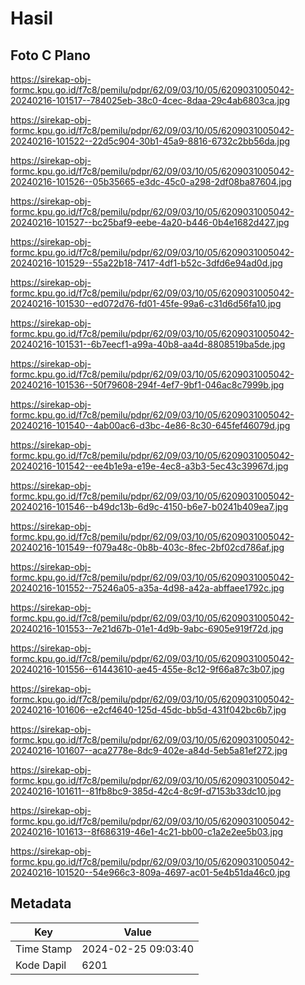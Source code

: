 # Hasil

## Foto C Plano

https://sirekap-obj-formc.kpu.go.id/f7c8/pemilu/pdpr/62/09/03/10/05/6209031005042-20240216-101517--784025eb-38c0-4cec-8daa-29c4ab6803ca.jpg

https://sirekap-obj-formc.kpu.go.id/f7c8/pemilu/pdpr/62/09/03/10/05/6209031005042-20240216-101522--22d5c904-30b1-45a9-8816-6732c2bb56da.jpg

https://sirekap-obj-formc.kpu.go.id/f7c8/pemilu/pdpr/62/09/03/10/05/6209031005042-20240216-101526--05b35665-e3dc-45c0-a298-2df08ba87604.jpg

https://sirekap-obj-formc.kpu.go.id/f7c8/pemilu/pdpr/62/09/03/10/05/6209031005042-20240216-101527--bc25baf9-eebe-4a20-b446-0b4e1682d427.jpg

https://sirekap-obj-formc.kpu.go.id/f7c8/pemilu/pdpr/62/09/03/10/05/6209031005042-20240216-101529--55a22b18-7417-4df1-b52c-3dfd6e94ad0d.jpg

https://sirekap-obj-formc.kpu.go.id/f7c8/pemilu/pdpr/62/09/03/10/05/6209031005042-20240216-101530--ed072d76-fd01-45fe-99a6-c31d6d56fa10.jpg

https://sirekap-obj-formc.kpu.go.id/f7c8/pemilu/pdpr/62/09/03/10/05/6209031005042-20240216-101531--6b7eecf1-a99a-40b8-aa4d-8808519ba5de.jpg

https://sirekap-obj-formc.kpu.go.id/f7c8/pemilu/pdpr/62/09/03/10/05/6209031005042-20240216-101536--50f79608-294f-4ef7-9bf1-046ac8c7999b.jpg

https://sirekap-obj-formc.kpu.go.id/f7c8/pemilu/pdpr/62/09/03/10/05/6209031005042-20240216-101540--4ab00ac6-d3bc-4e86-8c30-645fef46079d.jpg

https://sirekap-obj-formc.kpu.go.id/f7c8/pemilu/pdpr/62/09/03/10/05/6209031005042-20240216-101542--ee4b1e9a-e19e-4ec8-a3b3-5ec43c39967d.jpg

https://sirekap-obj-formc.kpu.go.id/f7c8/pemilu/pdpr/62/09/03/10/05/6209031005042-20240216-101546--b49dc13b-6d9c-4150-b6e7-b0241b409ea7.jpg

https://sirekap-obj-formc.kpu.go.id/f7c8/pemilu/pdpr/62/09/03/10/05/6209031005042-20240216-101549--f079a48c-0b8b-403c-8fec-2bf02cd786af.jpg

https://sirekap-obj-formc.kpu.go.id/f7c8/pemilu/pdpr/62/09/03/10/05/6209031005042-20240216-101552--75246a05-a35a-4d98-a42a-abffaee1792c.jpg

https://sirekap-obj-formc.kpu.go.id/f7c8/pemilu/pdpr/62/09/03/10/05/6209031005042-20240216-101553--7e21d67b-01e1-4d9b-9abc-6905e919f72d.jpg

https://sirekap-obj-formc.kpu.go.id/f7c8/pemilu/pdpr/62/09/03/10/05/6209031005042-20240216-101556--61443610-ae45-455e-8c12-9f66a87c3b07.jpg

https://sirekap-obj-formc.kpu.go.id/f7c8/pemilu/pdpr/62/09/03/10/05/6209031005042-20240216-101606--e2cf4640-125d-45dc-bb5d-431f042bc6b7.jpg

https://sirekap-obj-formc.kpu.go.id/f7c8/pemilu/pdpr/62/09/03/10/05/6209031005042-20240216-101607--aca2778e-8dc9-402e-a84d-5eb5a81ef272.jpg

https://sirekap-obj-formc.kpu.go.id/f7c8/pemilu/pdpr/62/09/03/10/05/6209031005042-20240216-101611--81fb8bc9-385d-42c4-8c9f-d7153b33dc10.jpg

https://sirekap-obj-formc.kpu.go.id/f7c8/pemilu/pdpr/62/09/03/10/05/6209031005042-20240216-101613--8f686319-46e1-4c21-bb00-c1a2e2ee5b03.jpg

https://sirekap-obj-formc.kpu.go.id/f7c8/pemilu/pdpr/62/09/03/10/05/6209031005042-20240216-101520--54e966c3-809a-4697-ac01-5e4b51da46c0.jpg


## Metadata

| Key        | Value               |
| ---------- | ------------------- |
| Time Stamp | 2024-02-25 09:03:40 |
| Kode Dapil | 6201                |



